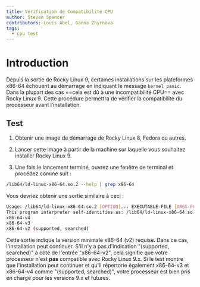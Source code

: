 ```yaml
---
title: Vérification de Compatibilité CPU
author: Steven Spencer
contributors: Louis Abel, Ganna Zhyrnova
tags:
  - cpu test
---
```


# Introduction

Depuis la sortie de Rocky Linux 9, certaines installations sur les plateformes x86-64 échouent au démarrage en indiquant le message `kernel panic`. Dans la plupart des cas ==cela est dû à une incompatibilité CPU== avec Rocky Linux 9. Cette procédure permettra de vérifier la compatibilité du processeur avant l’installation.

## Test

1. Obtenir une image de démarrage de Rocky Linux 8, Fedora ou autres.

2. Lancer cette image à partir de la machine sur laquelle vous souhaitez installer Rocky Linux 9.

3. Une fois le lancement terminé, ouvrez une fenêtre de terminal et procédez comme suit :

  ```bash
  /lib64/ld-linux-x86-64.so.2 --help | grep x86-64
  ```

  Vous devriez obtenir une sortie similaire à ceci :

  ```bash
  Usage: /lib64/ld-linux-x86-64.so.2 [OPTION]... EXECUTABLE-FILE [ARGS-FOR-PROGRAM...]
  This program interpreter self-identifies as: /lib64/ld-linux-x86-64.so.2
  x86-64-v4
  x86-64-v3
  x86-64-v2 (supported, searched)
  ```

  Cette sortie indique la version minimale x86-64 (v2) requise. Dans ce cas, l'installation peut continuer. S'il n'y a pas d'indication "(supported, searched)" à côté de l'entrée "x86-64-v2", cela signifie que votre processeur n'est **pas** compatible avec Rocky Linux 9.x. Si le test montre que l'installation peut continuer et qu'il répertorie également x86-64-v3 et x86-64-v4 comme "(supported, searched)", votre processeur est bien pris en charge pour les versions 9.x et futures.
